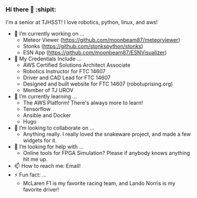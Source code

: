 ### Hi there 👋 :shipit:

I'm a senior at TJHSST! I love robotics, python, linux, and aws!

- 🔭 I’m currently working on ...
  - Meteor Viewer (https://github.com/moonbeam87/meteorviewer)
  - Stonks (https://github.com/stonkspython/stonks)
  - ESN App (https://github.com/moonbeam87/ESNVisualizer)
- 📜 My Credentials Include ...
  - AWS Certified Solutions Architect Associate
  - Robotics Instructor for FTC 14607
  - Driver and CAD Lead for FTC 14607
  - Designed and built website for FTC 14607 (robotuprising.org)
  - Member of TJ UROV
- 🌱 I’m currently learning ...
  - The AWS Platform! There's always more to learn!
  - Tensorflow
  - Ansible and Docker
  - Hugo
- 👯 I’m looking to collaborate on ...
  - Anything really. I really loved the snakeware project, and made a few widgets for it. 
- 🤔 I’m looking for help with ...
  - Online tools for FPGA Simulation? Please if anybody knows anything hit me up.
- 📫 How to reach me: Email!
- ⚡ Fun fact: ...
  - McLaren F1 is my favorite racing team, and Lando Norris is my favorite driver!

